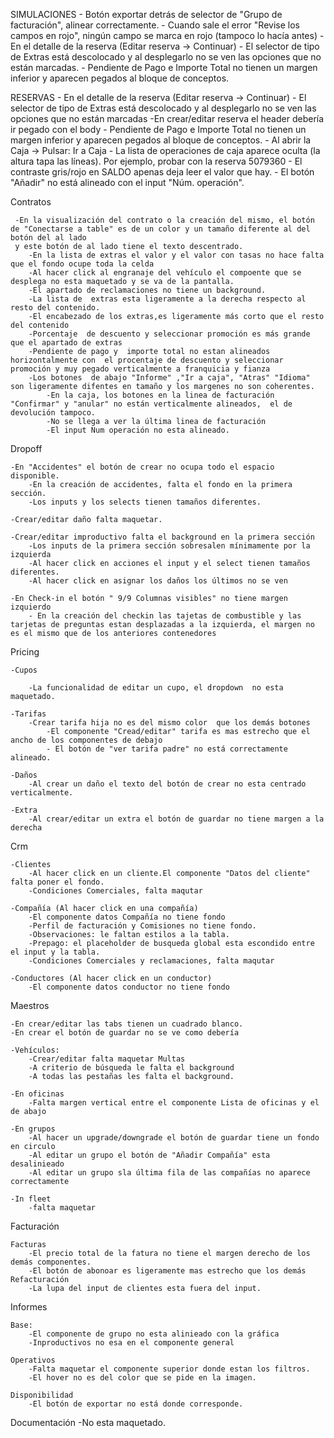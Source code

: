SIMULACIONES
	- Botón exportar detrás de selector de "Grupo de facturación", alinear correctamente.
	- Cuando sale el error "Revise los campos en rojo", ningún campo se marca en rojo (tampoco lo hacía antes)
	- En el detalle de la reserva (Editar reserva -> Continuar)
		- El selector de tipo de Extras está descolocado y al desplegarlo no se ven las opciones que no están marcadas.
		- Pendiente de Pago e Importe Total no tienen un margen inferior y aparecen pegados al bloque de conceptos.
		
RESERVAS
	- En el detalle de la reserva (Editar reserva -> Continuar)
		- El selector de tipo de Extras está descolocado y al desplegarlo no se ven las opciones que no están marcadas
		-En crear/editar reserva el header debería ir pegado con el body
		- Pendiente de Pago e Importe Total no tienen un margen inferior y aparecen pegados al bloque de conceptos.
		- Al abrir la Caja -> Pulsar: Ir a Caja
			- La lista de operaciones de caja aparece oculta (la altura tapa las líneas). Por ejemplo, probar con la reserva 5079360
			- El contraste gris/rojo en SALDO apenas deja leer el valor que hay.
			- El botón "Añadir" no está alineado con el input "Núm. operación".

Contratos
	
	 -En la visualización del contrato o la creación del mismo, el botón de "Conectarse a table" es de un color y un tamaño diferente al del botón del al lado
	 y este botón de al lado tiene el texto descentrado.
		-En la lista de extras el valor y el valor con tasas no hace falta que el fondo ocupe toda la celda
		-Al hacer click al engranaje del vehículo el compoente que se desplega no esta maquetado y se va de la pantalla.
		-El apartado de reclamaciones no tiene un background.
		-La lista de  extras esta ligeramente a la derecha respecto al resto del contenido.
		-El encabezado de los extras,es ligeramente más corto que el resto del contenido
		-Porcentaje  de descuento y seleccionar promoción es más grande que el apartado de extras
		-Pendiente de pago y  importe total no estan alineados horizontalmente con  el procentaje de descuento y seleccionar promoción y muy pegado verticalmente a franquicia y fianza
		-Los botones  de abajo "Informe" ,"Ir a caja", "Atras" "Idioma" son ligeramente difentes en tamaño y los margenes no son coherentes.
			-En la caja, los botones en la linea de facturación "Confirmar" y "anular" no están verticalmente alineados,  el de devolución tampoco.
			-No se llega a ver la última linea de facturación
			-El input Num operación no esta alineado.
			
Dropoff

	-En "Accidentes" el botón de crear no ocupa todo el espacio disponible.
		-En la creación de accidentes, falta el fondo en la primera sección.
		-Los inputs y los selects tienen tamaños diferentes.
	
	-Crear/editar daño falta maquetar.
	
	-Crear/editar improductivo falta el background en la primera sección
		-Los inputs de la primera sección sobresalen mínimamente por la izquierda
		-Al hacer click en acciones el input y el select tienen tamaños diferentes.
		-Al hacer click en asignar los daños los últimos no se ven
		
	-En Check-in el botón " 9/9 Columnas visibles" no tiene margen izquierdo
		- En la creación del checkin las tajetas de combustible y las tarjetas de preguntas estan desplazadas a la izquierda, el margen no es el mismo que de los anteriores contenedores


Pricing

	-Cupos
		
		-La funcionalidad de editar un cupo, el dropdown  no esta maquetado.
		
	-Tarifas
		-Crear tarifa hija no es del mismo color  que los demás botones
			-El componente "Cread/editar" tarifa es mas estrecho que el ancho de los componentes de debajo
			- El botón de "ver tarifa padre" no está correctamente alineado.

	-Daños
		-Al crear un daño el texto del botón de crear no esta centrado verticalmente.
	
	-Extra 
		-Al crear/editar un extra el botón de guardar no tiene margen a la derecha

Crm
	
	-Clientes
		-Al hacer click en un cliente.El componente "Datos del cliente" falta poner el fondo.
		-Condiciones Comerciales, falta maqutar
		
	-Compañía (Al hacer click en una compañía)
		-El componente datos Compañía no tiene fondo
		-Perfil de facturación y Comisiones no tiene fondo.
		-Observaciones: le faltan estilos a la tabla.
		-Prepago: el placeholder de busqueda global esta escondido entre el input y la tabla.
		-Condiciones Comerciales y reclamaciones, falta maqutar
		
	-Conductores (Al hacer click en un conductor)
		-El componente datos conductor no tiene fondo
		
Maestros

	-En crear/editar las tabs tienen un cuadrado blanco.
	-En crear el botón de guardar no se ve como debería
	
	-Vehículos:
		-Crear/editar falta maquetar Multas
		-A criterio de búsqueda le falta el background
		-A todas las pestañas les falta el background.
		
	-En oficinas
		-Falta margen vertical entre el componente Lista de oficinas y el de abajo
	
	-En grupos 
		-Al hacer un upgrade/downgrade el botón de guardar tiene un fondo en circulo
		-Al editar un grupo el botón de "Añadir Compañía" esta desalinieado
		-Al editar un grupo sla última fila de las compañías no aparece correctamente
	
	-In fleet 
		-falta maquetar
		
Facturación

	Facturas
		-El precio total de la fatura no tiene el margen derecho de los demás componentes.
		-El botón de abonoar es ligeramente mas estrecho que los demás
	Refacturación
		-La lupa del input de clientes esta fuera del input.

Informes

	Base:
		-El componente de grupo no esta alinieado con la gráfica
		-Inproductivos no esa en el componente general
		
	Operativos
		-Falta maquetar el componente superior donde estan los filtros.
		-El hover no es del color que se pide en la imagen.
		
	Disponibilidad
		-El botón de exportar no está donde corresponde.
	
		
Documentación
		-No esta maquetado.
